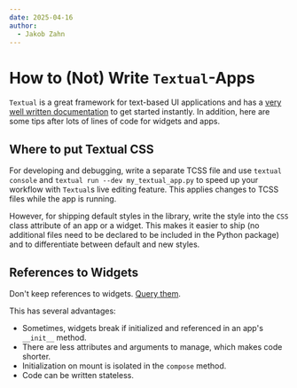 ```yaml
---
date: 2025-04-16
author:
  - Jakob Zahn
---
```



# How to (Not) Write `Textual`-Apps

`Textual` is a great framework for text-based UI applications and has a [very well written documentation](https://textual.textualize.io/) to get started instantly.
In addition, here are some tips after lots of lines of code for widgets and apps.

<!-- more -->

## Where to put Textual CSS

For developing and debugging, write a separate TCSS file and use `textual console` and `textual run --dev my_textual_app.py` to speed up your workflow with `Textual`s live editing feature.
This applies changes to TCSS files while the app is running.

However, for shipping default styles in the library, write the style into the `CSS` class attribute of an app or a widget.
This makes it easier to ship (no additional files need to be declared to be included in the Python package) and to differentiate between default and new styles.


## References to Widgets

Don't keep references to widgets. [Query them](https://textual.textualize.io/guide/queries/).

This has several advantages:

- Sometimes, widgets break if initialized and referenced in an app's `__init__` method.
- There are less attributes and arguments to manage, which makes code shorter.
- Initialization on mount is isolated in the `compose` method.
- Code can be written stateless.
